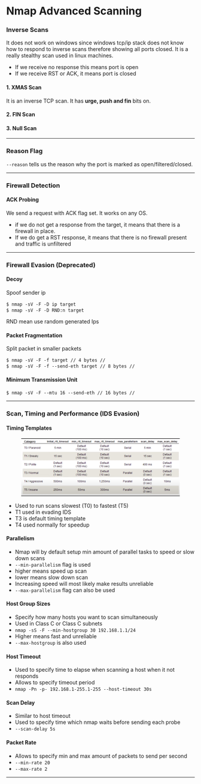 # Nmap Advanced Scanning

### Inverse Scans

It does not work on windows since windows tcp/ip stack does not know how to respond to inverse scans therefore showing all ports closed. It is a really stealthy scan used in linux machines.

* If we receive no response this means port is open
* If we receive RST or ACK, it means port is closed

#### 1. XMAS Scan

It is an inverse TCP scan. It has **urge, push and fin** bits on.

#### 2. FIN Scan

#### 3. Null Scan

***

### Reason Flag

`--reason` tells us the reason why the port is marked as open/filtered/closed.

***

### Firewall Detection

#### ACK Probing

We send a request with ACK flag set. It works on any OS.

* if we do not get a response from the target, it means that there is a firewall in place.
* If we do get a RST response, it means that there is no firewall present and traffic is unfiltered

***

### Firewall Evasion (Deprecated)

#### Decoy

Spoof sender ip

```
$ nmap -sV -F -D ip target
$ nmap -sV -F -D RND:n target
```

RND mean use random generated Ips

#### Packet Fragmentation

Split packet in smaller packets

```
$ nmap -sV -F -f target // 4 bytes //
$ nmap -sV -F -f --send-eth target // 8 bytes //
```

#### Minimum Transmission Unit

```
$ nmap -sV -F --mtu 16 --send-eth // 16 bytes //
```

***

### Scan, Timing and Performance (IDS Evasion)

#### Timing Templates

<figure><img src="../../.gitbook/assets/image (56).png" alt=""><figcaption></figcaption></figure>

* Used to run scans slowest (T0) to fastest (T5)
* T1 used in evading IDS
* T3 is default timing template
* T4 used normally for speedup

#### Parallelism

* Nmap will by default setup min amount of parallel tasks to speed or slow down scans
* `--min-parallelism` flag is used
* higher means speed up scan
* lower means slow down scan
* Increasing speed will most likely make results unreliable
* `--max-parallelism` flag can also be used

#### Host Group Sizes

* Specify how many hosts you want to scan simultaneously
* Used in Class C or Class C subnets
* `nmap -sS -F --min-hostgroup 30 192.168.1.1/24`
* Higher means fast and unreliable
* `--max-hostgroup` is also used

#### Host Timeout

* Used to specify time to elapse when scanning a host when it not responds
* Allows to specify timeout period
* `nmap -Pn -p- 192.168.1-255.1-255 --host-timeout 30s`

#### Scan Delay

* Similar to host timeout
* Used to specify time which nmap waits before sending each probe
* `--scan-delay 5s`

#### Packet Rate

* Allows to specify min and max amount of packets to send per second
* `--min-rate 20`
* `--max-rate 2`

***
